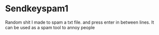 # Sendkeyspam1

Random shit I made to spam a txt file. and press enter in between lines. 
It can be used as a spam tool to annoy people
